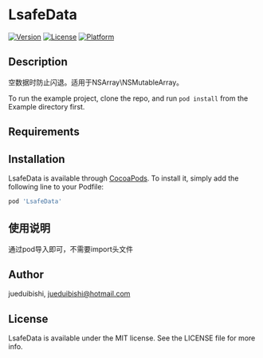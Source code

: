 # LsafeData

[![Version](https://img.shields.io/cocoapods/v/LsafeData.svg?style=flat)](https://cocoapods.org/pods/LsafeData)
[![License](https://img.shields.io/cocoapods/l/LsafeData.svg?style=flat)](https://cocoapods.org/pods/LsafeData)
[![Platform](https://img.shields.io/cocoapods/p/LsafeData.svg?style=flat)](https://cocoapods.org/pods/LsafeData)

## Description

空数据时防止闪退。适用于NSArray\NSMutableArray。

To run the example project, clone the repo, and run `pod install` from the Example directory first.

## Requirements

## Installation

LsafeData is available through [CocoaPods](https://cocoapods.org). To install
it, simply add the following line to your Podfile:

```ruby
pod 'LsafeData'
```
## 使用说明

通过pod导入即可，不需要import头文件

## Author

jueduibishi, jueduibishi@hotmail.com

## License

LsafeData is available under the MIT license. See the LICENSE file for more info.
